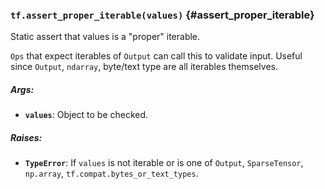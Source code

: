 ### `tf.assert_proper_iterable(values)` {#assert_proper_iterable}

Static assert that values is a "proper" iterable.

`Ops` that expect iterables of `Output` can call this to validate input.
Useful since `Output`, `ndarray`, byte/text type are all iterables themselves.

##### Args:


*  <b>`values`</b>: Object to be checked.

##### Raises:


*  <b>`TypeError`</b>: If `values` is not iterable or is one of
    `Output`, `SparseTensor`, `np.array`, `tf.compat.bytes_or_text_types`.


